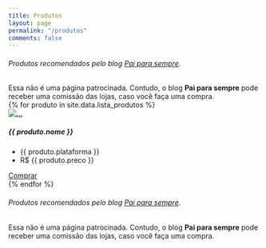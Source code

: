 ```yaml
---
title: Produtos
layout: page
permalink: "/produtos"
comments: false
---
```


<div class="alert alert-secondary">
	<h6 class="alert-heading" role="alert">Produtos recomendados pelo blog <u>Pai para sempre</u>.</h6>
	Essa não é uma página patrocinada. Contudo, o blog <strong>Pai para sempre</strong> pode receber uma comissão das lojas, caso você faça uma compra.
</div>

<div class="card-deck text-center">
  {% for produto in site.data.lista_produtos %}
    <div class="card border-primary" style="width: 18rem;">
      <a href="{{ produto.link }}" class="btn btn-primary">
        <img src="{{ site.baseurl }}/assets/images/logo_pai.png" class="card-img-top" alt="...">
      </a>
      <div class="card-body">
        <h5 class="card-title">{{ produto.nome }}</h5>
        <ul class="list-group list-group-flush">
          <li class="list-group-item">{{ produto.plataforma }}</li>
          <li class="list-group-item">R$ {{ produto.preco }}</li>
        </ul>
      </div>
      <div class="card-footer text-muted">
        <a href="{{ produto.link }}" class="btn btn-primary">Comprar</a>
      </div>
    </div>
  {% endfor %}
</div>

<div class="alert alert-secondary mt-3">
	<h6 class="alert-heading" role="alert">Produtos recomendados pelo blog <u>Pai para sempre</u>.</h6>
	Essa não é uma página patrocinada. Contudo, o blog <strong>Pai para sempre</strong> pode receber uma comissão das lojas, caso você faça uma compra.
</div>
